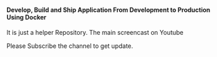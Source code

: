 #### Develop, Build and Ship Application From Development to Production Using Docker

It is just a helper Repository. The main screencast on Youtube

Please Subscribe the channel to get update.